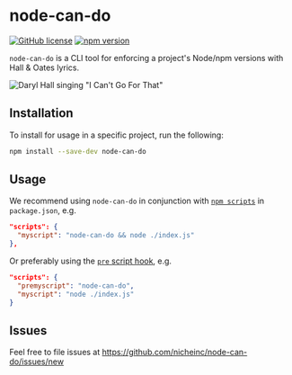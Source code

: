 # node-can-do 
[![GitHub license](https://img.shields.io/badge/license-MIT-blue.svg)](https://github.com/nicheinc/node-can-do/blob/master/LICENSE.md) [![npm version](https://img.shields.io/npm/v/node-can-do.svg?style=flat)](https://www.npmjs.com/package/node-can-do)

`node-can-do` is a CLI tool for enforcing a project's Node/npm versions with Hall & Oates lyrics.  

![Daryl Hall singing "I Can't Go For That"](https://media.giphy.com/media/3ohjV3KahwmqwPwQLu/giphy.gif)

## Installation

To install for usage in a specific project, run the following:

```sh
npm install --save-dev node-can-do
```

## Usage

We recommend using `node-can-do` in conjunction with [`npm scripts`](https://docs.npmjs.com/misc/script) in `package.json`, e.g.

```json
"scripts": {
  "myscript": "node-can-do && node ./index.js"
},
```

Or preferably using the [`pre` script hook](https://docs.npmjs.com/misc/scripts#description), e.g.

```json
"scripts": {
  "premyscript": "node-can-do",
  "myscript": "node ./index.js"
}
```

## Issues

Feel free to file issues at https://github.com/nicheinc/node-can-do/issues/new

